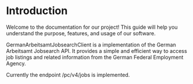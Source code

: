 # Introduction

Welcome to the documentation for our project! This guide will help you understand the purpose, features, and usage of our software.

GermanArbeitsamtJobsearchClient is a implementation of the German Arbeitsamt Jobsearch API. It provides a simple and efficient way to access job listings and related information from the German Federal Employment Agency.

Currently the endpoint /pc/v4/jobs is implemented.